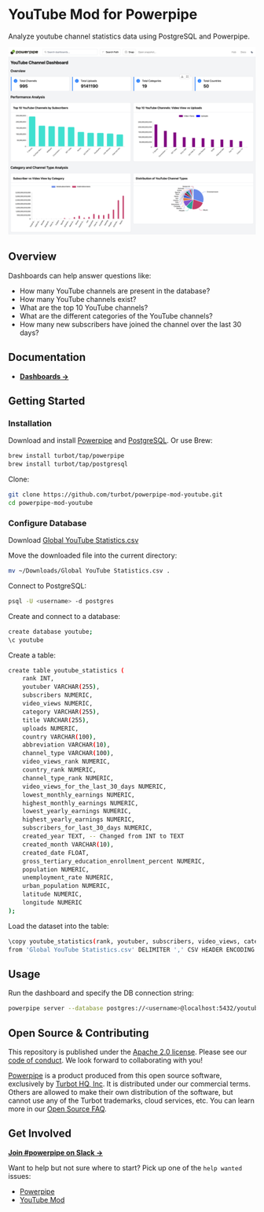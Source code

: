 # YouTube Mod for Powerpipe

Analyze youtube channel statistics data using PostgreSQL and Powerpipe.

![image](https://github.com/turbot/powerpipe-mod-youtube/blob/youtuber/docs/youtube_channel_dashboard_screenshot.png)

## Overview

Dashboards can help answer questions like:

- How many YouTube channels are present in the database?
- How many YouTube channels exist?
- What are the top 10 YouTube channels?
- What are the different categories of the YouTube channels?
- How many new subscribers have joined the channel over the last 30 days?

## Documentation

- **[Dashboards →](https://hub.powerpipe.io/mods/turbot/youtube/dashboards)**

## Getting Started

### Installation

Download and install [Powerpipe](https://powerpipe.io/downloads) and [PostgreSQL](https://www.postgresql.org/download/). Or use Brew:

```sh
brew install turbot/tap/powerpipe
brew install turbot/tap/postgresql
```

Clone:

```sh
git clone https://github.com/turbot/powerpipe-mod-youtube.git
cd powerpipe-mod-youtube
```

### Configure Database

Download [Global YouTube Statistics.csv](https://www.kaggle.com/code/nelgiriyewithana/an-introduction-to-the-global-youtube-statistics/input)

Move the downloaded file into the current directory:

```sh
mv ~/Downloads/Global YouTube Statistics.csv .
```

Connect to PostgreSQL:

```sh
psql -U <username> -d postgres
```

Create and connect to a database:
```sh
create database youtube;
\c youtube
```

Create a table:

```sh
create table youtube_statistics (
    rank INT,
    youtuber VARCHAR(255),
    subscribers NUMERIC,
    video_views NUMERIC,
    category VARCHAR(255),
    title VARCHAR(255),
    uploads NUMERIC,
    country VARCHAR(100),
    abbreviation VARCHAR(10),
    channel_type VARCHAR(100),
    video_views_rank NUMERIC,
    country_rank NUMERIC,
    channel_type_rank NUMERIC,
    video_views_for_the_last_30_days NUMERIC,
    lowest_monthly_earnings NUMERIC,
    highest_monthly_earnings NUMERIC,
    lowest_yearly_earnings NUMERIC,
    highest_yearly_earnings NUMERIC,
    subscribers_for_last_30_days NUMERIC,
    created_year TEXT, -- Changed from INT to TEXT
    created_month VARCHAR(10),
    created_date FLOAT,
    gross_tertiary_education_enrollment_percent NUMERIC,
    population NUMERIC,
    unemployment_rate NUMERIC,
    urban_population NUMERIC,
    latitude NUMERIC,
    longitude NUMERIC
);
```

Load the dataset into the table:

```sh
\copy youtube_statistics(rank, youtuber, subscribers, video_views, category, title, uploads, country, abbreviation, channel_type, video_views_rank, country_rank, channel_type_rank, video_views_for_the_last_30_days, lowest_monthly_earnings, highest_monthly_earnings, lowest_yearly_earnings, highest_yearly_earnings, subscribers_for_last_30_days, created_year, created_month, created_date, gross_tertiary_education_enrollment_percent, population, unemployment_rate, urban_population, latitude, longitude)
from 'Global YouTube Statistics.csv' DELIMITER ',' CSV HEADER ENCODING 'ISO-8859-1';
```

## Usage

Run the dashboard and specify the DB connection string:

```sh
powerpipe server --database postgres://<username>@localhost:5432/youtube
```

## Open Source & Contributing

This repository is published under the [Apache 2.0 license](https://www.apache.org/licenses/LICENSE-2.0). Please see our [code of conduct](https://github.com/turbot/.github/blob/main/CODE_OF_CONDUCT.md). We look forward to collaborating with you!

[Powerpipe](https://powerpipe.io) is a product produced from this open source software, exclusively by [Turbot HQ, Inc](https://turbot.com). It is distributed under our commercial terms. Others are allowed to make their own distribution of the software, but cannot use any of the Turbot trademarks, cloud services, etc. You can learn more in our [Open Source FAQ](https://turbot.com/open-source).

## Get Involved

**[Join #powerpipe on Slack →](https://powerpipe.io/community/join)**

Want to help but not sure where to start? Pick up one of the `help wanted` issues:

- [Powerpipe](https://github.com/turbot/powerpipe/labels/help%20wanted)
- [YouTube Mod](https://github.com/turbot/powerpipe-mod-youtuber/labels/help%20wanted)
